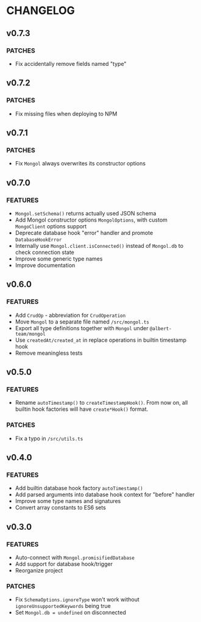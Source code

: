 # CHANGELOG

## v0.7.3

### PATCHES

- Fix accidentally remove fields named "type"

## v0.7.2

### PATCHES

- Fix missing files when deploying to NPM

## v0.7.1

### PATCHES

- Fix `Mongol` always overwrites its constructor options

## v0.7.0

### FEATURES

- `Mongol.setSchema()` returns actually used JSON schema
- Add Mongol constructor options `MongolOptions`, with custom `MongoClient` options support
- Deprecate database hook "error" handler and promote `DatabaseHookError`
- Internally use `Mongol.client.isConnected()` instead of `Mongol.db` to check connection state
- Improve some generic type names
- Improve documentation

## v0.6.0

### FEATURES

- Add `CrudOp` - abbreviation for `CrudOperation`
- Move `Mongol` to a separate file named `/src/mongol.ts`
- Export all type definitions together with `Mongol` under `@albert-team/mongol`
- Use `createdAt/created_at` in replace operations in builtin timestamp hook
- Remove meaningless tests

## v0.5.0

### FEATURES

- Rename `autoTimestamp()` to `createTimestampHook()`. From now on, all builtin hook factories will have `create*Hook()` format.

### PATCHES

- Fix a typo in `/src/utils.ts`

## v0.4.0

### FEATURES

- Add builtin database hook factory `autoTimestamp()`
- Add parsed arguments into database hook context for "before" handler
- Improve some type names and signatures
- Convert array constants to ES6 sets

## v0.3.0

### FEATURES

- Auto-connect with `Mongol.promisifiedDatabase`
- Add support for database hook/trigger
- Reorganize project

### PATCHES

- Fix `SchemaOptions.ignoreType` won't work without `ignoreUnsupportedKeywords` being true
- Set `Mongol.db = undefined` on disconnected
